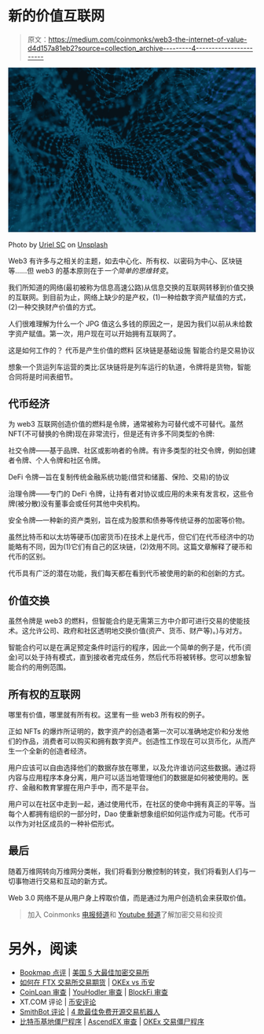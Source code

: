 # 新的价值互联网

> 原文：<https://medium.com/coinmonks/web3-the-internet-of-value-d4d157a81eb2?source=collection_archive---------4----------------------->

![](img/b4f7f5f03ea34c31c8086571316fd59f.png)

Photo by [Uriel SC](https://unsplash.com/@urielsc26?utm_source=unsplash&utm_medium=referral&utm_content=creditCopyText) on [Unsplash](https://unsplash.com/s/photos/internet?utm_source=unsplash&utm_medium=referral&utm_content=creditCopyText)

Web3 有许多与之相关的主题，如去中心化、所有权、以密码为中心、区块链等……但 web3 的基本原则在于*一个简单的思维转变*。

我们所知道的网络(最初被称为信息高速公路)从信息交换的互联网转移到价值交换的互联网。到目前为止，网络上缺少的是产权，(1)一种给数字资产赋值的方式，(2)一种交换财产价值的方式。

人们很难理解为什么一个 JPG 值这么多钱的原因之一，是因为我们以前从未给数字资产赋值。第一次，用户现在可以开始拥有互联网了。

这是如何工作的？
代币是产生价值的燃料
区块链是基础设施
智能合约是交易协议

想象一个货运列车运营的类比:区块链将是列车运行的轨道，令牌将是货物，智能合同将是时间表细节。

## 代币经济

为 web3 互联网创造价值的燃料是令牌，通常被称为可替代或不可替代。虽然 NFT(不可替换的令牌)现在非常流行，但是还有许多不同类型的令牌:

社交令牌——基于品牌、社区或影响者的令牌。有许多类型的社交令牌，例如创建者令牌、个人令牌和社区令牌。

DeFi 令牌—旨在复制传统金融系统功能(借贷和储蓄、保险、交易)的协议

治理令牌——专门的 DeFi 令牌，让持有者对协议或应用的未来有发言权，这些令牌(被分散)没有董事会或任何其他中央机构。

安全令牌—一种新的资产类别，旨在成为股票和债券等传统证券的加密等价物。

虽然比特币和以太坊等硬币(加密货币)在技术上是代币，但它们在代币经济中的功能略有不同，因为(1)它们有自己的区块链，(2)效用不同。这篇文章解释了硬币和代币的区别。

代币具有广泛的潜在功能，我们每天都在看到代币被使用的新的和创新的方式。

## 价值交换

虽然令牌是 web3 的燃料，但智能合约是无需第三方中介即可进行交易的使能技术。这允许公司、政府和社区透明地交换价值(资产、货币、财产等)。)与对方。

智能合约可以是在满足预定条件时运行的程序，因此一个简单的例子是，代币(资金)可以处于持有模式，直到接收者完成任务，然后代币将被转移。您可以想象智能合约的用例范围。

## 所有权的互联网

哪里有价值，哪里就有所有权。这里有一些 web3 所有权的例子。

正如 NFTs 的爆炸所证明的，数字资产的创造者第一次可以准确地定价和分发他们的作品，消费者可以购买和拥有数字资产。创造性工作现在可以货币化，从而产生一个全新的创造者经济。

用户应该可以自由选择他们的数据存放在哪里，以及允许谁访问这些数据。通过将内容与应用程序本身分离，用户可以适当地管理他们的数据是如何被使用的。医疗、金融和教育掌握在用户手中，而不是平台。

用户可以在社区中走到一起，通过使用代币，在社区的使命中拥有真正的平等。当每个人都拥有组织的一部分时，Dao 使重新想象组织如何运作成为可能。代币可以作为对社区成员的一种补偿形式。

## 最后

随着万维网转向万维网分类帐，我们将看到分散控制的转变，我们将看到人们与一切事物进行交易和互动的新方式。

Web 3.0 网络不是从用户身上榨取价值，而是通过为用户创造机会来获取价值。

> 加入 Coinmonks [电报频道](https://t.me/coincodecap)和 [Youtube 频道](https://www.youtube.com/c/coinmonks/videos)了解加密交易和投资

# 另外，阅读

*   [Bookmap 点评](https://coincodecap.com/bookmap-review-2021-best-trading-software) | [美国 5 大最佳加密交易所](https://coincodecap.com/crypto-exchange-usa)
*   [如何在 FTX 交易所交易期货](https://coincodecap.com/ftx-futures-trading) | [OKEx vs 币安](https://coincodecap.com/okex-vs-binance)
*   [CoinLoan 审查](https://coincodecap.com/coinloan-review) | [YouHodler 审查](/coinmonks/youhodler-4-easy-ways-to-make-money-98969b9689f2) | [BlockFi 审查](https://coincodecap.com/blockfi-review)
*   XT.COM 评论 | [币安评论](https://coincodecap.com/xt-com-review)
*   [SmithBot 评论](https://coincodecap.com/smithbot-review) | [4 款最佳免费开源交易机器人](https://coincodecap.com/free-open-source-trading-bots)
*   [比特币基地僵尸程序](/coinmonks/coinbase-bots-ac6359e897f3) | [AscendEX 审查](/coinmonks/ascendex-review-53e829cf75fa) | [OKEx 交易僵尸程序](/coinmonks/okex-trading-bots-234920f61e60)